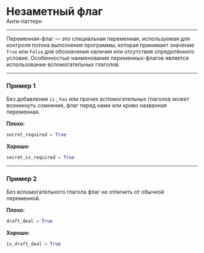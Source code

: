 
<div class="sticky-header">
  <div>
    <h1 style="margin: 0;">Незаметный флаг</h1>
    <p style="margin: 0;">Анти-паттерн</p>
  </div>
</div>

***

Переменная-флаг — это специальная переменная, используемая для контроля потока выполнения программы, которая принимает значение `True` или `False` для обозначения наличия или отсутствия определённого условия. Особенностью наименования переменных-флагов является использование вспомогательных глаголов.

***

### Пример 1

Без добавления `is` , `has` или прочих вспомогательных глаголов может возникнуть сомнение, флаг перед нами или криво названная переменная.

**Плохо:**
```python
secret_required = True
```
**Хорошо:**
```python
secret_is_required = True
```
***

### Пример 2

Без вспомогательного глагола флаг не отличить от обычной переменной.

**Плохо:**
```python
draft_deal = True
```
**Хорошо:**
```python
is_draft_deal = True
```

